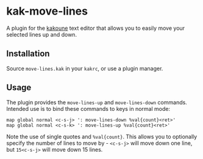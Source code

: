 # kak-move-lines

A plugin for the [kakoune](https://kakoune.org) text editor that allows you to
easily move your selected lines up and down.

## Installation

Source `move-lines.kak` in your `kakrc`, or use a plugin manager.

## Usage

The plugin provides the `move-lines-up` and `move-lines-down` commands. Intended
use is to bind these commands to keys in normal mode:

```
map global normal <c-s-j> ': move-lines-down %val{count}<ret>'
map global normal <c-s-k> ': move-lines-up %val{count}<ret>'
```

Note the use of single quotes and `%val{count}`. This allows you to optionally
specify the number of lines to move by - `<c-s-j>` will move down one line, but
`15<c-s-j>` will move down 15 lines.
